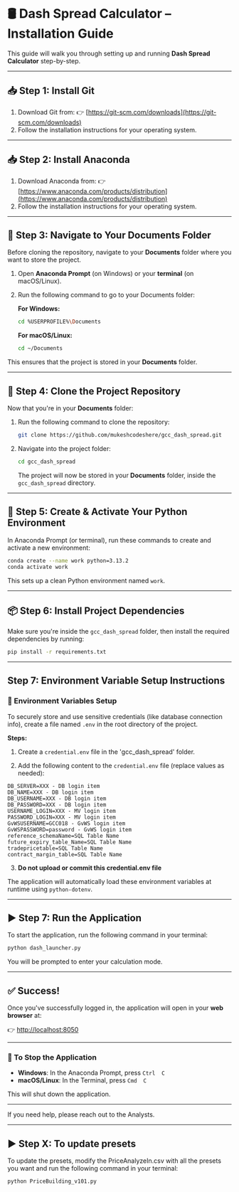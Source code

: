 # 🛢️ Dash Spread Calculator – Installation Guide

This guide will walk you through setting up and running **Dash Spread Calculator** step-by-step.

---

## 📥 Step 1: Install Git

1. Download Git from:
   👉 [https://git-scm.com/downloads](https://git-scm.com/downloads)
2. Follow the installation instructions for your operating system.

---

## 📥 Step 2: Install Anaconda

1. Download Anaconda from:
   👉 [https://www.anaconda.com/products/distribution](https://www.anaconda.com/products/distribution)
2. Follow the installation instructions for your operating system.

---

## 📁 Step 3: Navigate to Your Documents Folder

Before cloning the repository, navigate to your **Documents** folder where you want to store the project.

1. Open **Anaconda Prompt** (on Windows) or your **terminal** (on macOS/Linux).
2. Run the following command to go to your Documents folder:

   **For Windows:**

   ```bash
   cd %USERPROFILE%\Documents
   ```

   **For macOS/Linux:**

   ```bash
   cd ~/Documents
   ```

This ensures that the project is stored in your **Documents** folder.

---

## 📂 Step 4: Clone the Project Repository

Now that you're in your **Documents** folder:

1. Run the following command to clone the repository:

   ```bash
   git clone https://github.com/mukeshcodeshere/gcc_dash_spread.git
   ```

2. Navigate into the project folder:

   ```bash
   cd gcc_dash_spread
   ```

   The project will now be stored in your **Documents** folder, inside the `gcc_dash_spread` directory.

---

## 🐍 Step 5: Create & Activate Your Python Environment

In Anaconda Prompt (or terminal), run these commands to create and activate a new environment:

```bash
conda create --name work python=3.13.2
conda activate work
```

This sets up a clean Python environment named `work`.

---

## 📦 Step 6: Install Project Dependencies

Make sure you're inside the `gcc_dash_spread` folder, then install the required dependencies by running:

```bash
pip install -r requirements.txt
```

---
 ## Step 7: Environment Variable Setup Instructions

### 🔐 Environment Variables Setup

To securely store and use sensitive credentials (like database connection info), create a file named `.env` in the root directory of the project.

**Steps:**

1. Create a `credential.env` file in the 'gcc_dash_spread' folder.
 
2. Add the following content to the `credential.env` file (replace values as needed):

```env
DB_SERVER=XXX - DB login item
DB_NAME=XXX - DB login item
DB_USERNAME=XXX - DB login item
DB_PASSWORD=XXX - DB login item
USERNAME_LOGIN=XXX - MV login item
PASSWORD_LOGIN=XXX - MV login item
GvWSUSERNAME=GCC018 - GvWS login item
GvWSPASSWORD=password - GvWS login item
reference_schemaName=SQL Table Name
future_expiry_table_Name=SQL Table Name
tradepricetable=SQL Table Name
contract_margin_table=SQL Table Name
```

3. **Do not upload or commit this credential.env file** 

The application will automatically load these environment variables at runtime using `python-dotenv`.

---

## ▶️ Step 7: Run the Application

To start the application, run the following command in your terminal:

```bash
python dash_launcher.py
```

You will be prompted to enter your calculation mode.

---

## ✅ Success!

Once you've successfully logged in, the application will open in your **web browser** at:

👉 [http://localhost:8050](http://localhost:8050)


---

### 🔴 To Stop the Application

* **Windows**: In the Anaconda Prompt, press `Ctrl  C`
* **macOS/Linux**: In the Terminal, press `Cmd  C`

This will shut down the application.

---

If you need help, please reach out to the Analysts.

---


## ▶️ Step X: To update presets

To update the presets, modify the PriceAnalyzeIn.csv with all the presets you want and run the following command in your terminal:

```bash
python PriceBuilding_v101.py